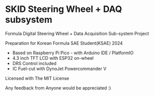 # SKID Steering Wheel + DAQ subsystem
Formula Digital Steering Wheel + Data Acquisition Sub-system Project

Preparation for Korean Formula SAE Student(KSAE) 2024

- Based on Raspberry Pi Pico - with Arduino IDE / PlatformIO
- 4.3 inch TFT LCD with ESP32 on-wheel
- DRS Control included
- IC Fuel-cut with DynoJet Powercommander V

Licensed with The MIT License

Any feedback from Anyone would be appreciated :)
